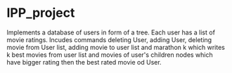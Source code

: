 # IPP_project

Implements a database of users in form of a tree. Each user has a list of movie ratings.
Incudes commands deleting User, adding User, deleting movie from User list, adding movie to user list and marathon k which writes k best movies 
from user list and movies of user's children nodes which have bigger rating then the best rated movie od User.
